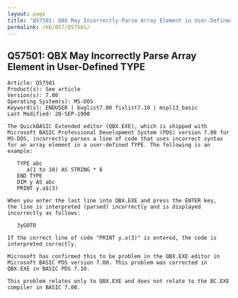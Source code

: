 ```yaml
---
layout: page
title: "Q57501: QBX May Incorrectly Parse Array Element in User-Defined TYPE"
permalink: /kb/057/Q57501/
---
```


## Q57501: QBX May Incorrectly Parse Array Element in User-Defined TYPE

	Article: Q57501
	Product(s): See article
	Version(s): 7.00
	Operating System(s): MS-DOS
	Keyword(s): ENDUSER | buglist7.00 fixlist7.10 | mspl13_basic
	Last Modified: 20-SEP-1990
	
	The QuickBASIC Extended editor (QBX.EXE), which is shipped with
	Microsoft BASIC Professional Development System (PDS) version 7.00 for
	MS-DOS, incorrectly parses a line of code that uses incorrect syntax
	for an array element in a user-defined TYPE. The following is an
	example:
	
	   TYPE abc
	      a(1 to 10) AS STRING * 8
	   END TYPE
	   DIM y AS abc
	   PRINT y.a$(3)
	
	When you enter the last line into QBX.EXE and press the ENTER key,
	the line is interpreted (parsed) incorrectly and is displayed
	incorrectly as follows:
	
	   3yGOTO
	
	If the correct line of code "PRINT y.a(3)" is entered, the code is
	interpreted correctly.
	
	Microsoft has confirmed this to be problem in the QBX.EXE editor in
	Microsoft BASIC PDS version 7.00. This problem was corrected in
	QBX.EXE in BASIC PDS 7.10.
	
	This problem relates only to QBX.EXE and does not relate to the BC.EXE
	compiler in BASIC 7.00.
